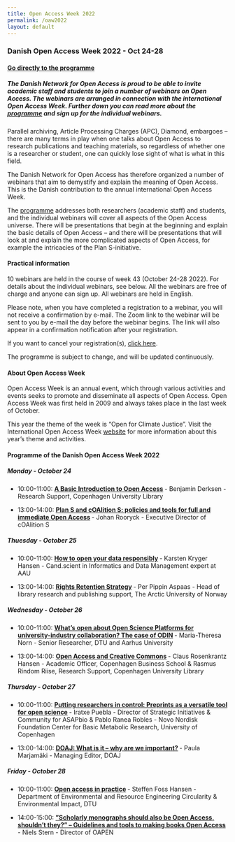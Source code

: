 ```yaml
---
title: Open Access Week 2022
permalink: /oaw2022
layout: default
---
```


### Danish Open Access Week 2022 - Oct 24-28

#### [Go directly to the programme](#programme-of-the-danish-open-access-week-2022)

##### The Danish Network for Open Access is proud to be able to invite academic staff and students to join a number of webinars on Open Access. The webinars are arranged in connection with the international Open Access Week. Further down you can read more about the [programme](#programme-of-the-danish-open-access-week-2022) and sign up for the individual webinars.

Parallel archiving, Article Processing Charges (APC), Diamond, embargoes – there are many terms in play when one talks about Open Access to research publications and teaching materials, so regardless of whether one is a researcher or student, one can quickly lose sight of what is what in this field.

The Danish Network for Open Access has therefore organized a number of webinars that aim to demystify and explain the meaning of Open Access. This is the Danish contribution to the annual international Open Access Week.

The [programme](#programme-of-the-danish-open-access-week-2022) addresses both researchers (academic staff) and students, and the individual webinars will cover all aspects of the Open Access universe. There will be presentations that begin at the beginning and explain the basic details of Open Access – and there will be presentations that will look at and explain the more complicated aspects of Open Access, for example the intricacies of the Plan S-initiative.

#### Practical information
10 webinars are held in the course of week 43 (October 24-28 2022). For details about the individual webinars, see below. All the webinars are free of charge and anyone can sign up. All webinars are held in English. 

Please note, when you have completed a registration to a webinar, you will not receive a confirmation by e-mail. The Zoom link to the webinar will be sent to you by e-mail the day before the webinar begins. The link will also appear in a confirmation notification after your registration. 

If you want to cancel your registration(s), [click here](https://ku-dk.libwizard.com/f/oa_week_cancellation).

The programme is subject to change, and will be updated continuously.
 
#### About Open Access Week
Open Access Week is an annual event, which through various activities and events seeks to promote and disseminate all aspects of Open Access. Open Access Week was first held in 2009 and always takes place in the last week of October.

This year the theme of the week is “Open for Climate Justice”. Visit the International Open Access Week [website](https://www.openaccessweek.org/) for more information about this year’s theme and activities.

#### Programme of the Danish Open Access Week 2022

##### Monday - October 24
- 10:00-11:00: <b>[A Basic Introduction to Open Access](https://openaccess.dk/oaw2022/monday01) </b> - Benjamin Derksen - Research Support, Copenhagen University Library

- 13:00-14:00: <b>[Plan S and cOAlition S: policies and tools for full and immediate Open Access](https://openaccess.dk/oaw2022/monday02) </b> - Johan Rooryck - Executive Director of cOAlition S

##### Thuesday - October 25
- 10:00-11:00: <b>[How to open your data responsibly](https://openaccess.dk/oaw2022/thuesday01) </b> - Karsten Kryger Hansen - Cand.scient in Informatics and Data Management expert at AAU

- 13:00-14:00: <b>[Rights Retention Strategy](https://openaccess.dk/oaw2022/thuesday02) </b> - Per Pippin Aspaas - Head of library research and publishing support, The Arctic University of Norway

##### Wednesday - October 26
- 10:00-11:00: <b>[What’s open about Open Science Platforms for university-industry collaboration? The case of ODIN](https://openaccess.dk/oaw2022/wednesday01) </b> - Maria-Theresa Norn - Senior Researcher, DTU and Aarhus University

- 13:00-14:00: <b>[Open Access and Creative Commons](https://openaccess.dk/oaw2022/wednesday02) </b> - Claus Rosenkrantz Hansen - Academic Officer, Copenhagen Business School & Rasmus Rindom Riise, Research Support, Copenhagen University Library

##### Thursday - October 27
- 10:00-11:00: <b>[Putting researchers in control: Preprints as a versatile tool for open science](https://openaccess.dk/oaw2022/thursday01) </b> - Iratxe Puebla - Director of Strategic Initiatives & Community for ASAPbio & Pablo Ranea Robles - Novo Nordisk Foundation Center for Basic Metabolic Research, University of Copenhagen

- 13:00-14:00: <b>[DOAJ: What is it – why are we important?](https://openaccess.dk/oaw2022/thursday02) </b> - Paula Marjamäki - Managing Editor, DOAJ

##### Friday - October 28
- 10:00-11:00: <b>[Open access in practice](https://openaccess.dk/oaw2022/friday01) </b> - Steffen Foss Hansen - Department of Environmental and Resource Engineering
Circularity & Environmental Impact, DTU

- 14:00-15:00: <b>[”Scholarly monographs should also be Open Access, shouldn’t they?” – Guidelines and tools to making books Open Access](https://openaccess.dk/oaw2022/friday02) </b> - Niels Stern - Director of OAPEN
